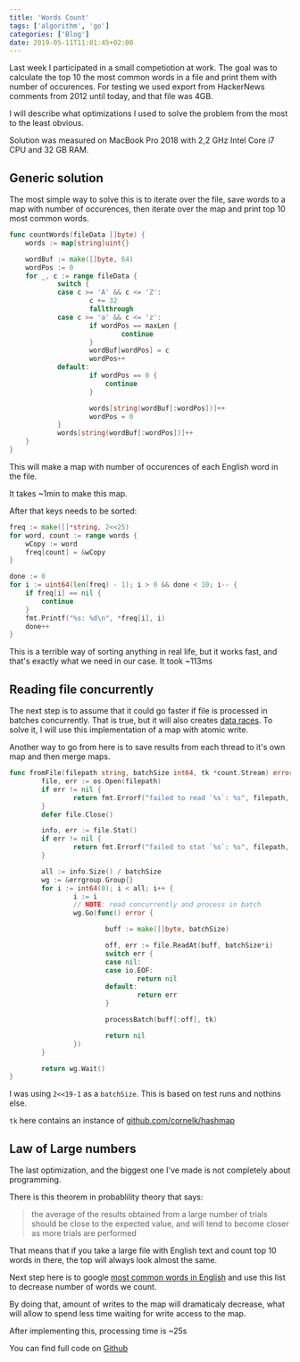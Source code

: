 ```yaml
---
title: 'Words Count'
tags: ['algorithm', 'go']
categories: ['Blog']
date: 2019-05-11T11:01:45+02:00
---
```


Last week I participated in a small competiotion at work. The goal was to calculate the
top 10 the most common words in a file and print them with number of occurences. For
testing we used export from HackerNews comments from 2012 until today, and that file
was 4GB.

I will describe what optimizations I used to solve the problem from the most to the least
obvious.

Solution was measured on MacBook Pro 2018 with 2,2 GHz Intel Core i7 CPU and 32 GB RAM.

## Generic solution

The most simple way to solve this is to iterate over the file, save words to a map with
number of occurences, then iterate over the map and print top 10 most common words.

```go
func countWords(fileData []byte) {
    words := map[string]uint{}

    wordBuf := make([]byte, 64)
    wordPos := 0
    for _, c := range fileData {
            switch {
            case c >= 'A' && c <= 'Z':
                    c += 32
                    fallthrough
            case c >= 'a' && c <= 'z':
                    if wordPos == maxLen {
                            continue
                    }
                    wordBuf[wordPos] = c
                    wordPos++
            default:
                    if wordPos == 0 {
                        continue
                    }

                    words[string(wordBuf[:wordPos])]++
                    wordPos = 0
            }
            words[string(wordBuf[:wordPos])]++
    }
}
```

This will make a map with number of occurences of each English word in the file.

It takes ~1min to make this map.

After that keys needs to be sorted:

```go
freq := make([]*string, 2<<25)
for word, count := range words {
    wCopy := word
    freq[count] = &wCopy
}

done := 0
for i := uint64(len(freq) - 1); i > 0 && done < 10; i-- {
    if freq[i] == nil {
        continue
    }
    fmt.Printf("%s: %d\n", *freq[i], i)
    done++
}
```

This is a terrible way of sorting anything in real life, but it works fast, and that's
exactly what we need in our case. It took ~113ms

## Reading file concurrently

The next step is to assume that it could go faster if file is processed in batches
concurrently. That is true, but it will also creates [data races](https://galaiko.rocks/posts/blog/go-data-races/).
To solve it, I will use this implementation of a map with atomic write.

Another way to go from here is to save results from each thread to it's own map and
then merge maps.

```go
func fromFile(filepath string, batchSize int64, tk *count.Stream) error {
        file, err := os.Open(filepath)
        if err != nil {
                return fmt.Errorf("failed to read `%s`: %s", filepath, err)
        }
        defer file.Close()

        info, err := file.Stat()
        if err != nil {
                return fmt.Errorf("failed to stat `%s`: %s", filepath, err)
        }

        all := info.Size() / batchSize
        wg := &errgroup.Group{}
        for i := int64(0); i < all; i++ {
                i := i
                // NOTE: read concurrently and process in batch
                wg.Go(func() error {

                        buff := make([]byte, batchSize)

                        off, err := file.ReadAt(buff, batchSize*i)
                        switch err {
                        case nil:
                        case io.EOF:
                                return nil
                        default:
                                return err
                        }

                        processBatch(buff[:off], tk)

                        return nil
                })
        }

        return wg.Wait()
}
```

I was using `2<<19-1` as a `batchSize`. This is based on test runs and nothins else.

`tk` here contains an instance of [github.com/cornelk/hashmap](https://github.com/cornelk/hashmap/)

## Law of Large numbers

The last optimization, and the biggest one I've made is not completely about programming.

There is this theorem in probablility theory that says:

> the average of the results obtained from a large number of trials should be close
> to the expected value, and will tend to become closer as more trials are performed

That means that if you take a large file with English text and count top 10 words in there,
the top will always look almost the same.

Next step here is to google [most common words in English](https://en.wikipedia.org/wiki/Most_common_words_in_English)
and use this list to decrease number of words we count.

By doing that, amount of writes to the map will dramaticaly decrease, what will allow
to spend less time waiting for write access to the map.

After implementing this, processing time is ~25s

You can find full code on [Github](https://github.com/ngalaiko/words)
